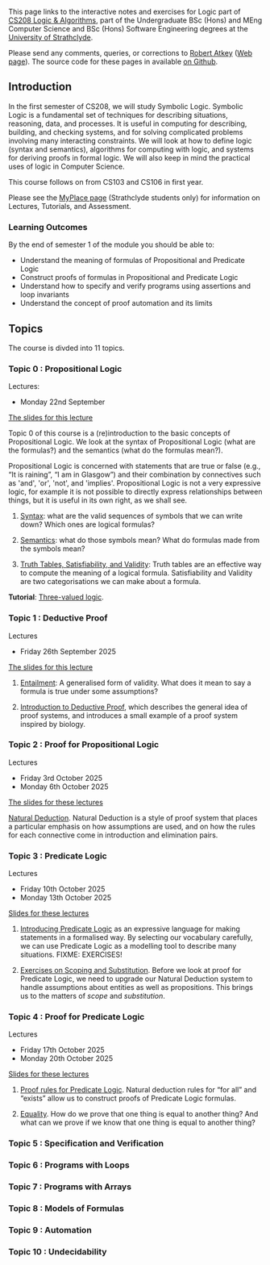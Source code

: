 This page links to the interactive notes and exercises for Logic part of [CS208 Logic & Algorithms](https://classes.myplace.strath.ac.uk/course/view.php?id=15121), part of the Undergraduate BSc (Hons) and MEng Computer Science and BSc (Hons) Software Engineering degrees at the [University of Strathclyde](https://www.strath.ac.uk/science/computerinformationsciences/).

Please send any comments, queries, or corrections to [Robert Atkey](mailto:robert.atkey@strath.ac.uk) ([Web page](https://bentnib.org)). The source code for these pages in available [on Github](https://github.com/msp-strath/cs208-logic).

## Introduction

In the first semester of CS208, we will study Symbolic Logic. Symbolic Logic is a fundamental set of techniques for describing situations, reasoning, data, and processes. It is useful in computing for describing, building, and checking systems, and for solving complicated problems involving many interacting constraints. We will look at how to define logic (syntax and semantics), algorithms for computing with logic, and systems for deriving proofs in formal logic. We will also keep in mind the practical uses of logic in Computer Science.

This course follows on from CS103 and CS106 in first year.

Please see the [MyPlace page](https://classes.myplace.strath.ac.uk/course/view.php?id=15121) (Strathclyde students only) for information on Lectures, Tutorials, and Assessment.

### Learning Outcomes

By the end of semester 1 of the module you should be able to:

- Understand the meaning of formulas of Propositional and Predicate Logic
- Construct proofs of formulas in Propositional and Predicate Logic
- Understand how to specify and verify programs using assertions and loop invariants
- Understand the concept of proof automation and its limits

## Topics

The course is divded into 11 topics.

### Topic 0 : Propositional Logic

Lectures:
- Monday 22nd September

[The slides for this lecture](topic00-slides.pdf)

Topic 0 of this course is a (re)introduction to the basic concepts of Propositional Logic. We look at the syntax of Propositional Logic (what are the formulas?) and the semantics (what do the formulas mean?).

Propositional Logic is concerned with statements that are true or false (e.g., “It is raining”, “I am in Glasgow”) and their combination by connectives such as 'and', 'or', 'not', and 'implies'. Propositional Logic is not a very expressive logic, for example it is not possible to directly express relationships between things, but it is useful in its own right, as we shall see.

1. [Syntax](prop-logic-syntax.html): what are the valid sequences of symbols that we can write down? Which ones are logical formulas?

2. [Semantics](prop-logic-semantics.html): what do those symbols mean? What do formulas made from the symbols mean?

3. [Truth Tables, Satisfiability, and Validity](truth-tables.html): Truth tables are an effective way to compute the meaning of a logical formula. Satisfiability and Validity are two categorisations we can make about a formula.

**Tutorial**: [Three-valued logic](tutorial-0-three-valued.html).

### Topic 1 : Deductive Proof

Lectures
- Friday 26th September 2025

[The slides for this lecture](topic01-slides.pdf)

1. [Entailment](entailment.html): A generalised form of validity. What does it mean to say a formula is true under some assumptions?

2. [Introduction to Deductive Proof](proof-intro.html), which describes the general idea of proof systems, and introduces a small example of a proof system inspired by biology.

### Topic 2 : Proof for Propositional Logic

Lectures
- Friday 3rd October 2025
- Monday 6th October 2025

[The slides for these lectures](topic02-slides.pdf)

[Natural Deduction](natural-deduction-intro.html). Natural Deduction is a style of proof system that places a particular emphasis on how assumptions are used, and on how the rules for each connective come in introduction and elimination pairs.

### Topic 3 : Predicate Logic

Lectures
- Friday 10th October 2025
- Monday 13th October 2025

[Slides for these lectures](topic03-slides.pdf)

1. [Introducing Predicate Logic](pred-logic-intro.html) as an expressive language for making statements in a formalised way. By selecting our vocabulary carefully, we can use Predicate Logic as a modelling tool to describe many situations. FIXME: EXERCISES!

2. [Exercises on Scoping and Substitution](scope-and-substitution.html). Before we look at proof for Predicate Logic, we need to upgrade our Natural Deduction system to handle assumptions about entities as well as propositions. This brings us to the matters of *scope* and *substitution*.

### Topic 4 : Proof for Predicate Logic

Lectures
- Friday 17th October 2025
- Monday 20th October 2025

[Slides for these lectures](topic04-slides.pdf)

1. [Proof rules for Predicate Logic](pred-logic-rules.html). Natural deduction rules for “for all” and “exists” allow us to construct proofs of Predicate Logic formulas.

2. [Equality](equality.html). How do we prove that one thing is equal to another thing? And what can we prove if we know that one thing is equal to another thing?

### Topic 5 : Specification and Verification

### Topic 6 : Programs with Loops

### Topic 7 : Programs with Arrays

### Topic 8 : Models of Formulas

### Topic 9 : Automation

### Topic 10 : Undecidability
